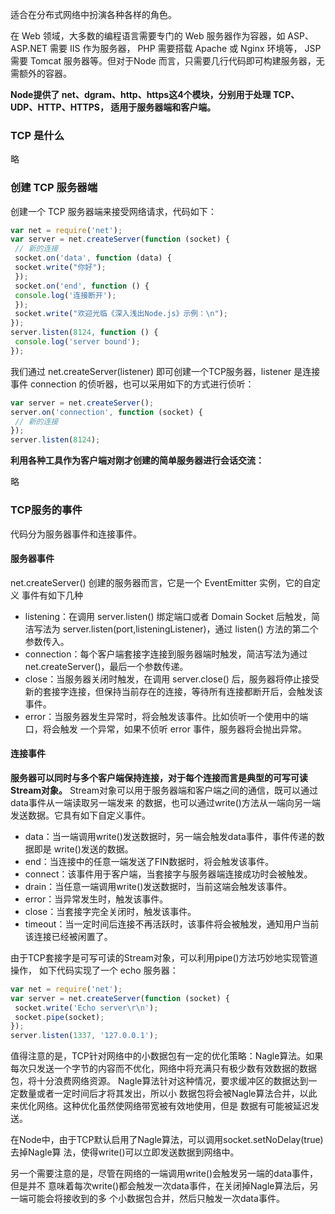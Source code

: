 适合在分布式网络中扮演各种各样的角色。

在 Web 领域，大多数的编程语言需要专门的 Web 服务器作为容器，如 ASP、ASP.NET 需要 IIS 作为服务器， PHP 需要搭载 Apache 或 Nginx 环境等， JSP 需要 Tomcat 服务器等。但对于Node 而言，只需要几行代码即可构建服务器，无需额外的容器。

**Node提供了 net、dgram、http、https这4个模块，分别用于处理 TCP、UDP、HTTP、HTTPS， 适用于服务器端和客户端。**

### TCP 是什么

略

### 创建 TCP 服务器端

创建一个 TCP 服务器端来接受网络请求，代码如下：

```javascript
var net = require('net'); 
var server = net.createServer(function (socket) { 
 // 新的连接
 socket.on('data', function (data) { 
 socket.write("你好"); 
 }); 
 socket.on('end', function () { 
 console.log('连接断开'); 
 }); 
 socket.write("欢迎光临《深入浅出Node.js》示例：\n"); 
}); 
server.listen(8124, function () { 
 console.log('server bound'); 
});
```

我们通过 net.createServer(listener) 即可创建一个TCP服务器，listener 是连接事件 connection 的侦听器，也可以采用如下的方式进行侦听：

```javascript
var server = net.createServer(); 
server.on('connection', function (socket) { 
 // 新的连接
}); 
server.listen(8124);
```

**利用各种工具作为客户端对刚才创建的简单服务器进行会话交流：**

略

### TCP服务的事件

代码分为服务器事件和连接事件。

#### 服务器事件

net.createServer() 创建的服务器而言，它是一个 EventEmitter 实例，它的自定义 事件有如下几种

-  listening：在调用 server.listen() 绑定端口或者 Domain Socket 后触发，简洁写法为 server.listen(port,listeningListener)，通过 listen() 方法的第二个参数传入。
- connection：每个客户端套接字连接到服务器端时触发，简洁写法为通过 net.createServer()，最后一个参数传递。
- close：当服务器关闭时触发，在调用 server.close() 后，服务器将停止接受新的套接字连接，但保持当前存在的连接，等待所有连接都断开后，会触发该事件。
- error：当服务器发生异常时，将会触发该事件。比如侦听一个使用中的端口，将会触发 一个异常，如果不侦听 error 事件，服务器将会抛出异常。

#### 连接事件

**服务器可以同时与多个客户端保持连接，对于每个连接而言是典型的可写可读Stream对象。** Stream对象可以用于服务器端和客户端之间的通信，既可以通过data事件从一端读取另一端发来 的数据，也可以通过write()方法从一端向另一端发送数据。它具有如下自定义事件。

- data：当一端调用write()发送数据时，另一端会触发data事件，事件传递的数据即是 write()发送的数据。
- end：当连接中的任意一端发送了FIN数据时，将会触发该事件。
- connect：该事件用于客户端，当套接字与服务器端连接成功时会被触发。
- drain：当任意一端调用write()发送数据时，当前这端会触发该事件。
- error：当异常发生时，触发该事件。
- close：当套接字完全关闭时，触发该事件。
- timeout：当一定时间后连接不再活跃时，该事件将会被触发，通知用户当前该连接已经被闲置了。

由于TCP套接字是可写可读的Stream对象，可以利用pipe()方法巧妙地实现管道操作， 如下代码实现了一个 echo 服务器：

```javascript
var net = require('net'); 
var server = net.createServer(function (socket) { 
 socket.write('Echo server\r\n'); 
 socket.pipe(socket); 
}); 
server.listen(1337, '127.0.0.1'); 
```

值得注意的是，TCP针对网络中的小数据包有一定的优化策略：Nagle算法。如果每次只发送一个字节的内容而不优化，网络中将充满只有极少数有效数据的数据包，将十分浪费网络资源。 Nagle算法针对这种情况，要求缓冲区的数据达到一定数量或者一定时间后才将其发出，所以小 数据包将会被Nagle算法合并，以此来优化网络。这种优化虽然使网络带宽被有效地使用，但是 数据有可能被延迟发送。

在Node中，由于TCP默认启用了Nagle算法，可以调用socket.setNoDelay(true)去掉Nagle算 法，使得write()可以立即发送数据到网络中。

另一个需要注意的是，尽管在网络的一端调用write()会触发另一端的data事件，但是并不 意味着每次write()都会触发一次data事件，在关闭掉Nagle算法后，另一端可能会将接收到的多 个小数据包合并，然后只触发一次data事件。